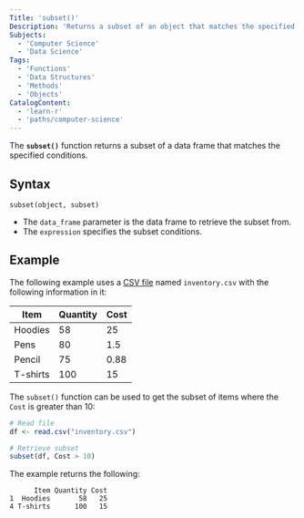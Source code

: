 ```yaml
---
Title: 'subset()'
Description: 'Returns a subset of an object that matches the specified conditions.'
Subjects:
  - 'Computer Science'
  - 'Data Science'
Tags:
  - 'Functions'
  - 'Data Structures'
  - 'Methods'
  - 'Objects'
CatalogContent:
  - 'learn-r'
  - 'paths/computer-science'
---
```


The **`subset()`** function returns a subset of a data frame that matches the specified conditions.

## Syntax

```pseudo
subset(object, subset)
```

- The `data_frame` parameter is the data frame to retrieve the subset from.
- The `expression` specifies the subset conditions.

## Example

The following example uses a [CSV file](https://www.codecademy.com/resources/docs/r/csv-files) named `inventory.csv` with the following information in it:

| Item     | Quantity | Cost |
| -------- | -------- | ---- |
| Hoodies  | 58       | 25   |
| Pens     | 80       | 1.5  |
| Pencil   | 75       | 0.88 |
| T-shirts | 100      | 15   |

The `subset()` function can be used to get the subset of items where the `Cost` is greater than 10:

```r
# Read file
df <- read.csv("inventory.csv")

# Retrieve subset
subset(df, Cost > 10)
```

The example returns the following:

```shell
      Item Quantity Cost
1  Hoodies       58   25
4 T-shirts      100   15
```
